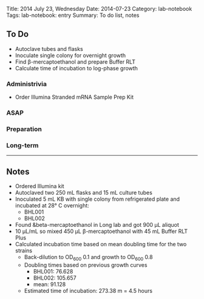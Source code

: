 Title: 2014 July 23, Wednesday
Date: 2014-07-23
Category: lab-notebook
Tags: lab-notebook: entry
Summary: To do list, notes

## To Do ##

- Autoclave tubes and flasks
- Inoculate single colony for overnight growth
- Find &beta;-mercaptoethanol and prepare Buffer RLT
- Calculate time of incubation to log-phase growth

### Administrivia ###

- Order Illumina Stranded mRNA Sample Prep Kit

### ASAP ###


### Preparation ###

### Long-term ###

***

## Notes ##

- Ordered Illumina kit
- Autoclaved two 250 mL flasks and 15 mL culture tubes
- Inoculated 5 mL KB with single colony from refrigerated plate and incubated at 28&deg; C overnight:
    - BHL001
    - BHL002
- Found &beta-mercaptoethanol in Long lab and got 900 &micro;L aliquot
- 10 &micro;L/mL so mixed 450 &micro;L &beta;-mercaptoethanol with 45 mL Buffer RLT Plus
- Calculated incubation time based on mean doubling time for the two strains
    - Back-dilution to OD<sub>600</sub> 0.1 and growth to OD<sub>600</sub> 0.8
    - Doubling times based on previous growth curves
        - BHL001: 76.628
        - BHL002: 105.657
        - mean: 91.128
    - Estimated time of incubation: 273.38 m = 4.5 hours

